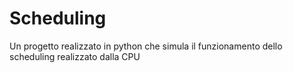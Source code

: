 # Scheduling
Un progetto realizzato in python che simula il funzionamento dello scheduling realizzato dalla CPU
